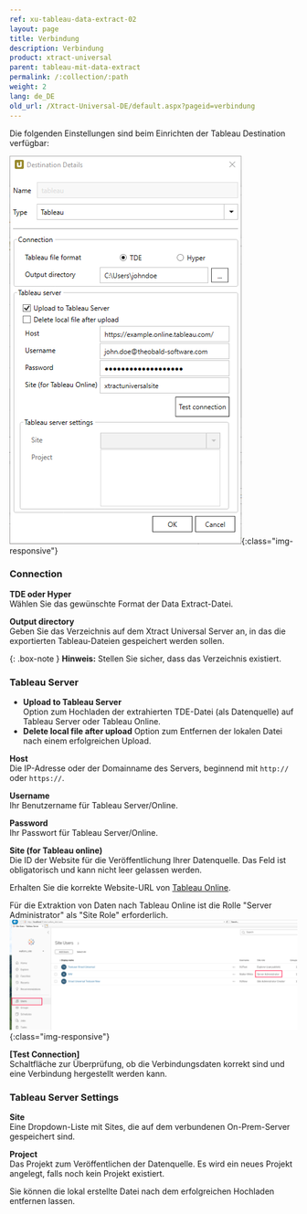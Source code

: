 ```yaml
---
ref: xu-tableau-data-extract-02
layout: page
title: Verbindung
description: Verbindung
product: xtract-universal
parent: tableau-mit-data-extract
permalink: /:collection/:path
weight: 2
lang: de_DE
old_url: /Xtract-Universal-DE/default.aspx?pageid=verbindung
---
```


Die folgenden Einstellungen sind beim Einrichten der Tableau Destination verfügbar:

![tableauDestinationDetails-hyper](/img/content/tableauDestinationDetails-hyper.png){:class="img-responsive"}

### Connection
**TDE oder Hyper** <br>
Wählen Sie das gewünschte Format der Data Extract-Datei. 

**Output directory** <br>
Geben Sie das Verzeichnis auf dem Xtract Universal Server an, in das die exportierten Tableau-Dateien gespeichert werden sollen.

{: .box-note }
**Hinweis:** Stellen Sie sicher, dass das Verzeichnis existiert.

### Tableau Server
- **Upload to Tableau Server** <br>
Option zum Hochladen der extrahierten TDE-Datei (als Datenquelle) auf Tableau Server oder Tableau Online.
- **Delete local file after upload**
Option zum Entfernen der lokalen Datei nach einem erfolgreichen Upload.

**Host** <br>
Die IP-Adresse oder der Domainname des Servers, beginnend mit `http://` oder `https://`.

**Username** <br>
Ihr Benutzername für Tableau Server/Online.

**Password** <br>
Ihr Passwort für Tableau Server/Online.

**Site (for Tableau online)** <br>
Die ID der Website für die Veröffentlichung Ihrer Datenquelle. 
Das Feld ist obligatorisch und kann nicht leer gelassen werden.

Erhalten Sie die korrekte Website-URL von [Tableau Online](https://online.tableau.com/#/site/Site/workbooks).

Für die Extraktion von Daten nach Tableau Online ist die Rolle "Server Administrator" als "Site Role" erforderlich.
![Tableau_Server_Admin](/img/content/xu/tableau_server_admin.png){:class="img-responsive"}

**[Test Connection]**<br>
Schaltfläche zur Überprüfung, ob die Verbindungsdaten korrekt sind und eine Verbindung hergestellt werden kann.

### Tableau Server Settings
**Site**<br>
Eine Dropdown-Liste mit Sites, die auf dem verbundenen On-Prem-Server gespeichert sind.

**Project**<br>
Das Projekt zum Veröffentlichen der Datenquelle. Es wird ein neues Projekt angelegt, falls noch kein Projekt existiert.


Sie können die lokal erstellte Datei nach dem erfolgreichen Hochladen entfernen lassen.